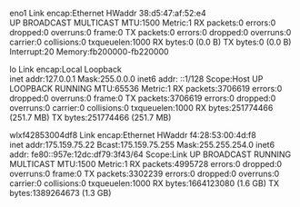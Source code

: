 eno1      Link encap:Ethernet  HWaddr 38:d5:47:af:52:e4  
          UP BROADCAST MULTICAST  MTU:1500  Metric:1
          RX packets:0 errors:0 dropped:0 overruns:0 frame:0
          TX packets:0 errors:0 dropped:0 overruns:0 carrier:0
          collisions:0 txqueuelen:1000 
          RX bytes:0 (0.0 B)  TX bytes:0 (0.0 B)
          Interrupt:20 Memory:fb200000-fb220000 

lo        Link encap:Local Loopback  
          inet addr:127.0.0.1  Mask:255.0.0.0
          inet6 addr: ::1/128 Scope:Host
          UP LOOPBACK RUNNING  MTU:65536  Metric:1
          RX packets:3706619 errors:0 dropped:0 overruns:0 frame:0
          TX packets:3706619 errors:0 dropped:0 overruns:0 carrier:0
          collisions:0 txqueuelen:1000 
          RX bytes:251774466 (251.7 MB)  TX bytes:251774466 (251.7 MB)

wlxf42853004df8 Link encap:Ethernet  HWaddr f4:28:53:00:4d:f8  
          inet addr:175.159.75.22  Bcast:175.159.75.255  Mask:255.255.254.0
          inet6 addr: fe80::957e:12dc:df79:3f43/64 Scope:Link
          UP BROADCAST RUNNING MULTICAST  MTU:1500  Metric:1
          RX packets:4995728 errors:0 dropped:0 overruns:0 frame:0
          TX packets:3302239 errors:0 dropped:0 overruns:0 carrier:0
          collisions:0 txqueuelen:1000 
          RX bytes:1664123080 (1.6 GB)  TX bytes:1389264673 (1.3 GB)

